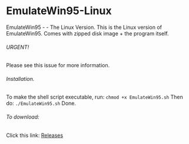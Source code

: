 # EmulateWin95-Linux
EmulateWin95 - - The Linux Version.
This is the Linux version of EmulateWin95.
Comes with zipped disk image + the program itself.

###### URGENT!
Please see this issue for more information.
###### Installation.
To make the shell script executable, run:
`chmod +x EmulateWin95.sh`
Then do:
`./EmulateWin95.sh`
Done.
###### To download:
Click this link: [Releases](https://github.com/SonicFan2020-best/EmulateWin95-Linux/releases)
